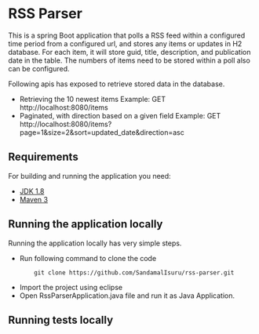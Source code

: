 # RSS Parser

This is a spring Boot application that polls a RSS feed within a configured time period from a configured url, and stores any items or updates in H2 database. For each item, it will store guid, title, description, and publication date in the table. The numbers of items need to be stored within a poll also can be configured.

Following apis has exposed to retrieve stored data in the database.

- Retrieving the 10 newest items
	Example: GET http://localhost:8080/items
- Paginated, with direction based on a given field
	Example: GET http://localhost:8080/items?page=1&size=2&sort=updated_date&direction=asc
	
## Requirements

For building and running the application you need:

- [JDK 1.8](http://www.oracle.com/technetwork/java/javase/downloads/jdk8-downloads-2133151.html)
- [Maven 3](https://maven.apache.org)

## Running the application locally

Running the application locally has very simple steps.

- Run following command to clone the code
	```shell
		git clone https://github.com/SandamalIsuru/rss-parser.git
	```
- Import the project using eclipse
- Open RssParserApplication.java file and run it as Java Application.

## Running tests locally

